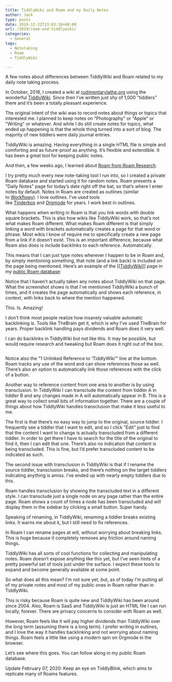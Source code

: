 ```yaml
---
title: TiddlyWiki and Roam and my Daily Notes
author: Jack
type: posts
date: 2019-12-22T13:03:18+00:00
url: /2019/roam-and-tiddlywiki/
categories:
  - General
tags:
  - Notetaking
  - Roam
  - TiddlyWiki

---
```

<div class="wp-block-jetpack-markdown">
  <p>
    A few notes about differences between TiddlyWiki and Roam related to my daily note taking process.
  </p>
  
  <p>
    In October, 2018, I created a wiki at <a href="https://rudimentarylathe.org/">rudimentarylathe.org</a> using the wonderful <a href="https://tiddlywiki.com/">TiddlyWiki</a>. Since then I&#8217;ve written just shy of 1,000 "tiddlers" there and it&#8217;s been a totally pleasant experience.
  </p>
  
  <p>
    The original intent of the wiki was to record notes about things or topics that interested me. I planned to keep notes on "Photography" or "Apple" or "Writing" or whatever. And while I do still create notes for topics, what ended up happening is that the whole thing turned into a sort of blog. The majority of new tiddlers were daily journal entries.
  </p>
  
  <p>
    TiddlyWiki is amazing. Having everything in a single HTML file is simple and comforting and as future-proof as anything. It&#8217;s flexible and extendible. It has been a great tool for keeping public notes.
  </p>
  
  <p>
    And then, a few weeks ago, I learned about <a href="https://roamresearch.com/">Roam from Roam Research</a>.
  </p>
  
  <p>
    I try pretty much every new note-taking tool I run into, so I created a private Roam database and started using it for random notes. Roam presents a "Daily Notes" page for today&#8217;s date right off the bat, so that&#8217;s where I enter notes by default. Notes in Roam are created as outlines (similar to <a href="https://workflowy.com/">Workflowy</a>). I love outlines. I&#8217;ve used tools like <a href="https://eastgate.com/Tinderbox/">Tinderbox</a> and <a href="https://orgmode.org/">Orgmode</a> for years. I work best in outlines.
  </p>
  
  <p>
    What happens when writing in Roam is that you link words with double square brackets. This is also how wikis like TiddlyWiki work, so that&#8217;s not what makes Roam different. What makes Roam different is that simply linking a word with brackets automatically creates a page for that word or phrase. Most wikis I know of require me to specifically create a new page from a link if it doesn&#8217;t exist. This is an important difference, because what Roam also does is include backlinks to each reference. Automatically.
  </p>
  
  <p>
    This means that I can just type notes wherever I happen to be in Roam and, by simply mentioning something, that note (and a link back) is included on the page being mentioned. Here&#8217;s an example of the [[<a href="https://roamresearch.com/#/app/jackbaty/page/Tn_PHaMMj">TiddlyWiki</a>]] page in my <a href="https://roamresearch.com/#/app/jackbaty">public Roam database</a>:
  </p>
  
  <p>
    Notice that I haven&#8217;t actually taken any notes about TiddlyWiki on that page. What the screenshot shows is that I&#8217;ve mentioned TiddlyWiki a bunch of times, and it creates the page automatically and shows each reference, in context, with links back to where the mention happened.
  </p>
  
  <p>
    This. Is. Amazing!
  </p>
  
  <p>
    I don&#8217;t think most people realize how insanely valuable automatic backlinking is. Tools like TheBrain get it, which is why I&#8217;ve used TheBrain for years. Proper backlink handling pays dividends and Roam does it very well.
  </p>
  
  <p>
    I can do backlinks in TiddlyWiki but not like this. It may be possible, but would require research and tweaking but Roam does it right out of the box.
  </p>
  
  <p>
    <img src="/_img/2019/191222_roam-screen-1.png" alt="" />
  </p>
  
  <p>
    Notice also the "1 Unlinked Reference to &#8216;TiddlyWiki&#8217;" line at the bottom. Roam tracks any use of the word and can show references those as well. There&#8217;s also an option to automatically link those references with the click of a button.
  </p>
  
  <p>
    Another way to reference content from one area to another is by using transclusion. In TiddlyWiki I can transclude the content from tiddler A in tiddler B and any changes made in A will automatically appear in B. This is a great way to collect small bits of information together. There are a couple of things about how TiddlyWiki handles transclusion that make it less useful to me.
  </p>
  
  <p>
    The first is that there&#8217;s no easy way to jump to the original, source tiddler. I frequently see a tiddler that I want to edit, and so I click "Edit" just to find that the content I want to change is actually transcluded from a different tiddler. In order to get there I have to search for the title of the original to find it, then I can edit that one. There&#8217;s also no indication that content is being transcluded. This is fine, but I&#8217;d prefer transcluded content to be indicated as such.
  </p>
  
  <p>
    The second issue with transclusion in TiddlyWiki is that if I rename the source tiddler, transclusion breaks, and there&#8217;s nothing on the target tiddlers indicating anything is amiss. I&#8217;ve ended up with nearly empty tiddlers due to this.
  </p>
  
  <p>
    Roam handles transclusion by showing the transcluded text in a different style. I can transclude just a single node on any page rather than the entire page. Roam shows a count of times a node has been transcluded and will display them in the sidebar by clicking a small button. Super handy.
  </p>
  
  <p>
    Speaking of renaming, in TiddlyWiki, renaming a tiddler breaks existing links. It warns me about it, but I still need to fix references.
  </p>
  
  <p>
    In Roam I can rename pages at will, without worrying about breaking links. This is huge because it completely removes any friction around naming things.
  </p>
  
  <p>
    TiddlyWiki has all sorts of cool functions for collecting and manipulating notes. Roam doesn&#8217;t expose anything like this yet, but I&#8217;ve seen hints of a pretty powerful set of tools just under the surface. I expect these tools to expand and become generally available at some point.
  </p>
  
  <p>
    So what does all this mean? I&#8217;m not sure yet, but, as of today I&#8217;m putting all of my private notes and most of my public ones in Roam rather than in TiddlyWiki.
  </p>
  
  <p>
    This is risky because Roam is quite new and TiddlyWiki has been around since 2004. Also, Roam is SaaS and TiddlyWiki is just an HTML file I can run locally, forever. There are privacy concerns to consider with Roam as well.
  </p>
  
  <p>
    However, Roam feels like it will pay higher dividends than TiddlyWiki over the long term (assuming there is a long term). I prefer writing in outlines, and I love the way it handles backlinking and not worrying about naming things. Roam feels a little like using a modern spin on Orgmode in the browser.
  </p>
  
  <p>
    Let&#8217;s see where this goes. You can follow along in my public Roam database.
  </p>
  
  <p>
    Update February 07, 2020: Keep an eye on TiddlyBlink, which aims to replicate many of Roams features.
  </p>
</div>